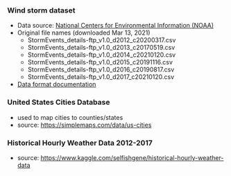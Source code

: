 ### Wind storm dataset

* Data source: [National Centers for Environmental Information (NOAA)](https://www1.ncdc.noaa.gov/pub/data/swdi/stormevents/csvfiles/)
* Original file names (downloaded Mar 13, 2021)
    - StormEvents_details-ftp_v1.0_d2012_c20200317.csv
    - StormEvents_details-ftp_v1.0_d2013_c20170519.csv
    - StormEvents_details-ftp_v1.0_d2014_c20210120.csv
    - StormEvents_details-ftp_v1.0_d2015_c20191116.csv
    - StormEvents_details-ftp_v1.0_d2016_c20190817.csv
    - StormEvents_details-ftp_v1.0_d2017_c20210120.csv
* [Data format documentation](https://www1.ncdc.noaa.gov/pub/data/swdi/stormevents/csvfiles/Storm-Data-Export-Format.pdf)

### United States Cities Database

* used to map cities to counties/states
* source: https://simplemaps.com/data/us-cities

### Historical Hourly Weather Data 2012-2017
* source: https://www.kaggle.com/selfishgene/historical-hourly-weather-data
